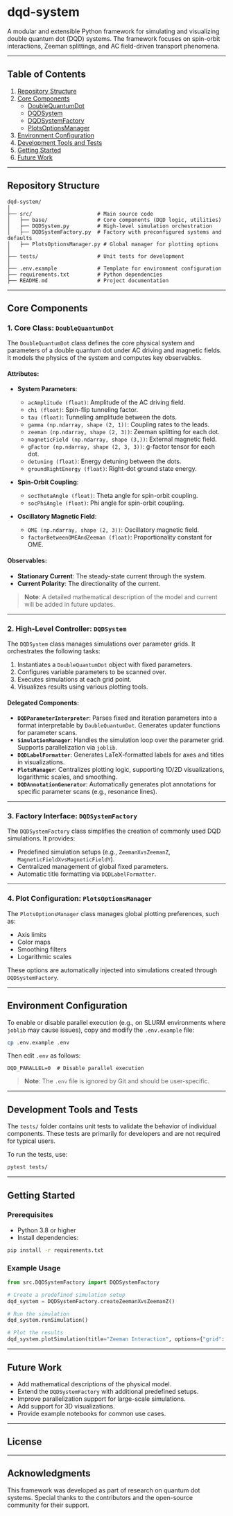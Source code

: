 # dqd-system

A modular and extensible Python framework for simulating and visualizing double quantum dot (DQD) systems. The framework
focuses on spin-orbit interactions, Zeeman splittings, and AC field-driven transport phenomena.

---

## Table of Contents

1. [Repository Structure](#repository-structure)
2. [Core Components](#core-components)
    - [DoubleQuantumDot](#1-core-class-doublequantumdot)
    - [DQDSystem](#2-high-level-controller-dqdsystem)
    - [DQDSystemFactory](#3-factory-interface-dqdsystemfactory)
    - [PlotsOptionsManager](#4-plot-configuration-plotsoptionsmanager)
3. [Environment Configuration](#5-environment-configuration)
4. [Development Tools and Tests](#6-development-tools-and-tests)
5. [Getting Started](#getting-started)
6. [Future Work](#future-work)

---

## Repository Structure

```plaintext
dqd-system/
│
├── src/                     # Main source code
│   ├── base/                # Core components (DQD logic, utilities)
│   ├── DQDSystem.py         # High-level simulation orchestration
│   ├── DQDSystemFactory.py  # Factory with preconfigured systems and defaults
│   ├── PlotsOptionsManager.py # Global manager for plotting options
│
├── tests/                   # Unit tests for development
│
├── .env.example             # Template for environment configuration
├── requirements.txt         # Python dependencies
├── README.md                # Project documentation
```

---

## Core Components

### 1. Core Class: `DoubleQuantumDot`

The `DoubleQuantumDot` class defines the core physical system and parameters of a double quantum dot under AC driving
and magnetic fields. It models the physics of the system and computes key observables.

#### Attributes:

- **System Parameters**:
    - `acAmplitude (float)`: Amplitude of the AC driving field.
    - `chi (float)`: Spin-flip tunneling factor.
    - `tau (float)`: Tunneling amplitude between the dots.
    - `gamma (np.ndarray, shape (2, 1))`: Coupling rates to the leads.
    - `zeeman (np.ndarray, shape (2, 3))`: Zeeman splitting for each dot.
    - `magneticField (np.ndarray, shape (3,))`: External magnetic field.
    - `gFactor (np.ndarray, shape (2, 3, 3))`: g-factor tensor for each dot.
    - `detuning (float)`: Energy detuning between the dots.
    - `groundRightEnergy (float)`: Right-dot ground state energy.

- **Spin-Orbit Coupling**:
    - `socThetaAngle (float)`: Theta angle for spin-orbit coupling.
    - `socPhiAngle (float)`: Phi angle for spin-orbit coupling.

- **Oscillatory Magnetic Field**:
    - `OME (np.ndarray, shape (2, 3))`: Oscillatory magnetic field.
    - `factorBetweenOMEAndZeeman (float)`: Proportionality constant for OME.

#### Observables:

- **Stationary Current**: The steady-state current through the system.
- **Current Polarity**: The directionality of the current.

> **Note**: A detailed mathematical description of the model and current will be added in future updates.

---

### 2. High-Level Controller: `DQDSystem`

The `DQDSystem` class manages simulations over parameter grids. It orchestrates the following tasks:

1. Instantiates a `DoubleQuantumDot` object with fixed parameters.
2. Configures variable parameters to be scanned over.
3. Executes simulations at each grid point.
4. Visualizes results using various plotting tools.

#### Delegated Components:

- **`DQDParameterInterpreter`**: Parses fixed and iteration parameters into a format interpretable by
  `DoubleQuantumDot`. Generates updater functions for parameter scans.
- **`SimulationManager`**: Handles the simulation loop over the parameter grid. Supports parallelization via `joblib`.
- **`DQDLabelFormatter`**: Generates LaTeX-formatted labels for axes and titles in visualizations.
- **`PlotsManager`**: Centralizes plotting logic, supporting 1D/2D visualizations, logarithmic scales, and smoothing.
- **`DQDAnnotationGenerator`**: Automatically generates plot annotations for specific parameter scans (e.g., resonance
  lines).

---

### 3. Factory Interface: `DQDSystemFactory`

The `DQDSystemFactory` class simplifies the creation of commonly used DQD simulations. It provides:

- Predefined simulation setups (e.g., `ZeemanXvsZeemanZ`, `MagneticFieldXvsMagneticFieldY`).
- Centralized management of global fixed parameters.
- Automatic title formatting via `DQDLabelFormatter`.

---

### 4. Plot Configuration: `PlotsOptionsManager`

The `PlotsOptionsManager` class manages global plotting preferences, such as:

- Axis limits
- Color maps
- Smoothing filters
- Logarithmic scales

These options are automatically injected into simulations created through `DQDSystemFactory`.

---

## Environment Configuration

To enable or disable parallel execution (e.g., on SLURM environments where `joblib` may cause issues), copy and modify
the `.env.example` file:

```bash
cp .env.example .env
```

Then edit `.env` as follows:

```dotenv
DQD_PARALLEL=0  # Disable parallel execution
```

> **Note**: The `.env` file is ignored by Git and should be user-specific.

---

## Development Tools and Tests

The `tests/` folder contains unit tests to validate the behavior of individual components. These tests are primarily for
developers and are not required for typical users.

To run the tests, use:

```bash
pytest tests/
```

---

## Getting Started

### Prerequisites

- Python 3.8 or higher
- Install dependencies:

```bash
pip install -r requirements.txt
```

### Example Usage

```python
from src.DQDSystemFactory import DQDSystemFactory

# Create a predefined simulation setup
dqd_system = DQDSystemFactory.createZeemanXvsZeemanZ()

# Run the simulation
dqd_system.runSimulation()

# Plot the results
dqd_system.plotSimulation(title="Zeeman Interaction", options={"grid": True}, saveFigure=True)
```

---

## Future Work

- Add mathematical descriptions of the physical model.
- Extend the `DQDSystemFactory` with additional predefined setups.
- Improve parallelization support for large-scale simulations.
- Add support for 3D visualizations.
- Provide example notebooks for common use cases.

---

## License

---

## Acknowledgments

This framework was developed as part of research on quantum dot systems. Special thanks to the contributors and the
open-source community for their support.



